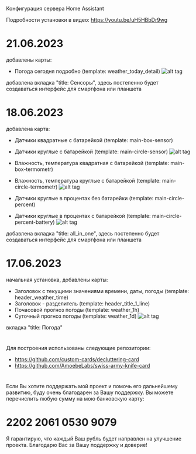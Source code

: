 Конфигурация сервера Home Assistant 

Подробности установки в видео:
https://youtu.be/uH5HBbDr9wg

# 21.06.2023
добавлены карты:
 - Погода сегодня подробно (template: weather_today_detail)
![alt tag](https://github.com/kkggaa45/swiss_kap/blob/main/github_pict/readme_1.png)

добавлена вкладка "title: Сенсоры", здесь постепенно будет создаваться интерфейс для смартфона или планшета
#
# 18.06.2023
добавлена карта:
 - Датчики квадратные с батарейкой 				(template: main-box-sensor)
 - Датчики круглые с батарейкой 				(template: main-circle-sensor)
![alt tag](https://github.com/kkggaa45/swiss_kap/blob/main/github_pict/readme_2.png)

 - Влажность, температура квадратная с батарейкой 		(template: main-box-termometr)
 - Влажность, температура круглые с батарейкой 			(template: main-circle-termometr)
![alt tag](https://github.com/kkggaa45/swiss_kap/blob/main/github_pict/readme_3.png)

 - Датчики круглые в процентах без батарейки 			(template: main-circle-percent)
 - Датчики круглые в процентах с батарейкой 			(template: main-circle-percent-battery)
![alt tag](https://github.com/kkggaa45/swiss_kap/blob/main/github_pict/readme_4.png)

добавлена вкладка "title: all_in_one", здесь постепенно будет создаваться интерфейс для смартфона или планшета
#
# 17.06.2023
начальная установка, добавлены карты:
 - Заголовок с текущими значениями времени, даты, погоды 	(template: header_weather_time)
 - Заголовок - разделитель 					(template: header_title_1_line)
 - Почасовой прогноз погоды 					(template: weather_1h)
 - Суточный прогноз погоды 					(template: weather_1d)
![alt tag](https://github.com/kkggaa45/swiss_kap/blob/main/github_pict/readme.png)

вкладка "title: Погода"
#
Для построения использованы следующие репозитории:
- https://github.com/custom-cards/decluttering-card
- https://github.com/AmoebeLabs/swiss-army-knife-card
#
Если Вы хотите поддержать мой проект и помочь его дальнейшему развитию, буду очень благодарен за Вашу поддержку. 
Вы можете перечислить любую сумму на мою банковскую карту:  
# 2202 2061 0530 9079
Я гарантирую, что каждый Ваш рубль будет направлен на улучшение проекта. Благодарю Вас за Вашу поддержку и доверие!
#